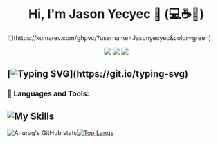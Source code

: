 
  <h1 align="center" > Hi, I'm Jason Yecyec 👋 (💻☕📖)</h1>
  ![](https://komarev.com/ghpvc/?username=Jasonyecyec&color=green)


  
  <p align="center">
 <a href="https://www.facebook.com/jason.yecyec.5/"> <img src="https://img.shields.io/badge/Facebook-%231877F2.svg?style=flat-square&logo=Facebook&logoColor=white"></img></a>
  <a href="https://www.linkedin.com/in/jason-yecyec-74545a201/"> <img src="https://img.shields.io/badge/linkedin-%230077B5.svg?style=flat-squar&logo=linkedin&logoColor=white"></img></a>
 <a href="mailto:jasonyecyec@gmail.com"><img src="https://img.shields.io/badge/Gmail-D14836?style=flat-square&logo=gmail&logoColor=white"></img></a>
 </p>
   
[![Typing SVG](https://readme-typing-svg.herokuapp.com?size=25&color=1A8FF7&center=true&width=1000&height=100&lines=Aspiring+to+be+a+Full-stack+developer;Nice+to+meet+you+...)](https://git.io/typing-svg)
--
  ### 🔧 Languages and Tools:
![My Skills](https://skillicons.dev/icons?i=js,html,css,java,php,spring,react,tailwind,mysql,figma,git,github,vscode)
---
![Anurag's GitHub stats](https://github-readme-stats.vercel.app/api?username=Jasonyecyec&show_icons=true&theme=merko)[![Top Langs](https://github-readme-stats.vercel.app/api/top-langs/?username=Jasonyecyec&layout=compact)](https://github.com/anuraghazra/github-readme-stats)


